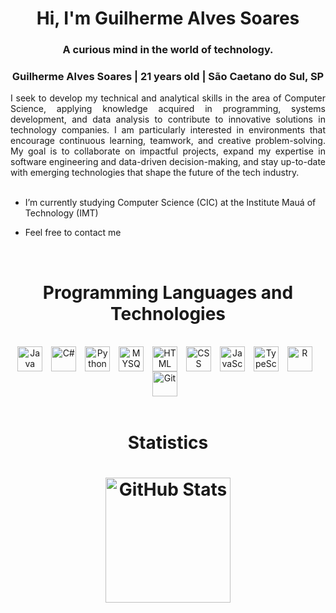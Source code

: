 
<h1 align="center">Hi, I'm Guilherme Alves Soares <br /> </h1>

<h3 align="center">A curious mind in the world of technology. <br/> </h3>
<h3 align="center">Guilherme Alves Soares | 21 years old | São Caetano do Sul, SP <br/> </h3>   

 
<div align="justify">
    I seek to develop my technical and analytical skills in the area of Computer Science, applying knowledge acquired in programming, systems development, and data analysis to contribute to innovative solutions in technology companies. I am particularly interested in environments that encourage continuous learning, teamwork, and creative problem-solving. My goal is to collaborate on impactful projects, expand my expertise in software engineering and data-driven decision-making, and stay up-to-date with emerging technologies that shape the future of the tech industry.
  </div>
<br/>

- I’m currently studying Computer Science (CIC) at the Institute Mauá of Technology (IMT)

- Feel free to contact me
<br/>

<h1 align="center">Programming Languages and Technologies <br /> </h1>

<div align = "center"style="display: inline_block"><br>
    <img 
        align="center" 
        alt="Java"
        title="Java" 
        width="40px" 
        style="padding-right: 10px;" 
        src="https://cdn.jsdelivr.net/gh/devicons/devicon@latest/icons/java/java-original.svg"
    />
    <img 
        align="center" 
        alt="C#"
        title="C#" 
        width="40px" 
        style="padding-right: 10px;" 
        src="https://cdn.jsdelivr.net/gh/devicons/devicon@latest/icons/csharp/csharp-original.svg" 
    />
    <img 
        align="center" 
        alt="Python" 
        title="Python"
        width="40px" 
        style="padding-right: 10px;" 
        src="https://cdn.jsdelivr.net/gh/devicons/devicon@latest/icons/python/python-original.svg" 
    />
    <img 
        align="center" 
        alt="MYSQL" 
        title="MYSQL"
        width="40px" 
        style="padding-right: 10px;" 
        src="https://cdn.jsdelivr.net/gh/devicons/devicon@latest/icons/mysql/mysql-original.svg" 
    />
    <img 
        align="center" 
        alt="HTML"
        title="HTML" 
        width="40px" 
        style="padding-right: 10px;" 
        src="https://cdn.jsdelivr.net/gh/devicons/devicon@latest/icons/html5/html5-original.svg" 
    />
    <img 
        align="center" 
        alt="CSS" 
        title="CSS"
        width="40px" 
        style="padding-right: 10px;" 
        src="https://cdn.jsdelivr.net/gh/devicons/devicon@latest/icons/css3/css3-original.svg" 
    />
    <img 
        align="center" 
        alt="JavaScript" 
        title="JavaScript"
        width="40px" 
        style="padding-right: 10px;" 
        src="https://cdn.jsdelivr.net/gh/devicons/devicon@latest/icons/javascript/javascript-original.svg" 
    />
    <img 
        align="center" 
        alt="TypeScript" 
        title="TypeScript"
        width="40px" 
        style="padding-right: 10px;" 
        <img src="https://cdn.jsdelivr.net/gh/devicons/devicon@latest/icons/typescript/typescript-original.svg" 
    />
    <img 
        align="center" 
        alt="R" 
        title="R"
        width="40px" 
        style="padding-right: 10px;" 
        src="https://cdn.jsdelivr.net/gh/devicons/devicon@latest/icons/r/r-original.svg" 
    /> 
    <img 
        align="center" 
        alt="Git" 
        title="Git"
        width="40px" 
        style="padding-right: 10px;" 
        src="https://cdn.jsdelivr.net/gh/devicons/devicon@latest/icons/git/git-original.svg" 
    />
</div>
<br/>

<h1 align="center"> Statistics <h1/>

<div align="center">
    <p>
    <img 
        align="center" 
        alt="GitHub Stats" 
        height="200" 
        src="https://github-readme-stats.vercel.app/api/top-langs/?username=larissakich&theme=dark&layout=donut&custom_title=Technologies and Languages&langs_count=9" 
    />

</p>
